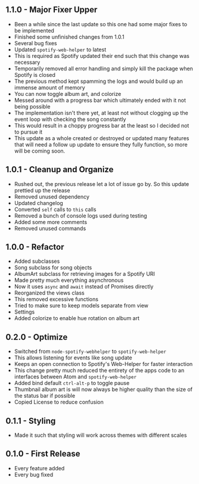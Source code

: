 ## 1.1.0 - Major Fixer Upper
* Been a while since the last update so this one had some major fixes to be implemented
* Finished some unfinished changes from 1.0.1
* Several bug fixes
* Updated `spotify-web-helper` to latest
 * This is required as Spotify updated their end such that this change was necessary
* Temporarily removed all error handling and simply kill the package when Spotify is closed
 * The previous method kept spamming the logs and would build up an immense amount of memory
* You can now toggle album art, and colorize
* Messed around with a progress bar which ultimately ended with it not being possible
 * The implementation isn't there yet, at least not without clogging up the event loop with checking the song constantly
 * This would result in a choppy progress bar at the least so I decided not to pursue it
* This update as a whole created or destroyed or updated many features that will need a follow up update to ensure they fully function, so more will be coming soon.

## 1.0.1 - Cleanup and Organize
* Rushed out, the previous release let a lot of issue go by.  So this update prettied up the release
* Removed unused dependency
* Updated changelog
* Converted `self` calls to `this` calls
* Removed a bunch of console logs used during testing
* Added some more comments
* Removed unused commands

## 1.0.0 - Refactor
* Added subclasses
 * Song subclass for song objects
 * AlbumArt subclass for retrieving images for a Spotify URI
* Made pretty much everything asynchronous
 * Now it uses `async` and `await` instead of Promises directly
* Reorganized the views class
 * This removed excessive functions
 * Tried to make sure to keep models separate from view
* Settings
 * Added colorize to enable hue rotation on album art

## 0.2.0 - Optimize
* Switched from `node-spotify-webhelper` to `spotify-web-helper`
 * This allows listening for events like song update
 * Keeps an open connection to Spotify's Web-Helper for faster interaction
 * This change pretty much reduced the entirety of the apps code to an interfaces between Atom and `spotify-web-helper`
* Added bind default `ctrl-alt-p` to toggle pause
* Thumbnail album art is will now always be higher quality than the size of the status bar if possible
* Copied License to reduce confusion

## 0.1.1 - Styling
* Made it such that styling will work across themes with different scales

## 0.1.0 - First Release
* Every feature added
* Every bug fixed
